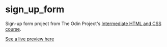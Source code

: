 # sign_up_form

Sign-up form project from The Odin Project's [Intermediate HTML and CSS course](https://www.theodinproject.com/lessons/node-path-intermediate-html-and-css-sign-up-form).

[See a live preview here](https://danielvec.github.io/sign_up_form/)
